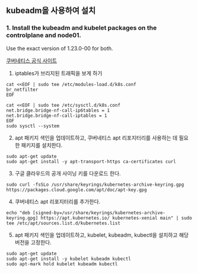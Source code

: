 ## kubeadm을 사용하여 설치

### 1. Install the kubeadm and kubelet packages on the controlplane and node01.
Use the exact version of 1.23.0-00 for both.

[쿠버네티스 공식 사이트](https://kubernetes.io/ko/docs/setup/production-environment/tools/kubeadm/install-kubeadm/)


1. iptables가 브리지된 트래픽을 보게 하기

```
cat <<EOF | sudo tee /etc/modules-load.d/k8s.conf
br_netfilter
EOF

cat <<EOF | sudo tee /etc/sysctl.d/k8s.conf
net.bridge.bridge-nf-call-ip6tables = 1
net.bridge.bridge-nf-call-iptables = 1
EOF
sudo sysctl --system
```

2. apt 패키지 색인을 업데이트하고, 쿠버네티스 apt 리포지터리를 사용하는 데 필요한 패키지를 설치한다.
```
sudo apt-get update
sudo apt-get install -y apt-transport-https ca-certificates curl
```


3. 구글 클라우드의 공개 사이닝 키를 다운로드 한다. 
```
sudo curl -fsSLo /usr/share/keyrings/kubernetes-archive-keyring.gpg https://packages.cloud.google.com/apt/doc/apt-key.gpg
```

4. 쿠버네티스 apt 리포지터리를 추가한다.
```
echo "deb [signed-by=/usr/share/keyrings/kubernetes-archive-keyring.gpg] https://apt.kubernetes.io/ kubernetes-xenial main" | sudo tee /etc/apt/sources.list.d/kubernetes.list
```

5. apt 패키지 색인을 업데이트하고, kubelet, kubeadm, kubectl을 설치하고 해당 버전을 고정한다.

```
sudo apt-get update
sudo apt-get install -y kubelet kubeadm kubectl
sudo apt-mark hold kubelet kubeadm kubectl
```
